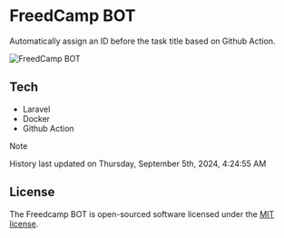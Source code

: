 # FreedCamp BOT

Automatically assign an ID before the task title based on Github Action.

![FreedCamp BOT](https://repository-images.githubusercontent.com/737932867/7d34798b-2680-471c-b089-a78a718d3d6a)

## Tech

- Laravel
- Docker
- Github Action

> [!NOTE]  
> History last updated on Thursday, September 5th, 2024, 4:24:55 AM

## License

The Freedcamp BOT is open-sourced software licensed under the [MIT license](https://opensource.org/licenses/MIT).
